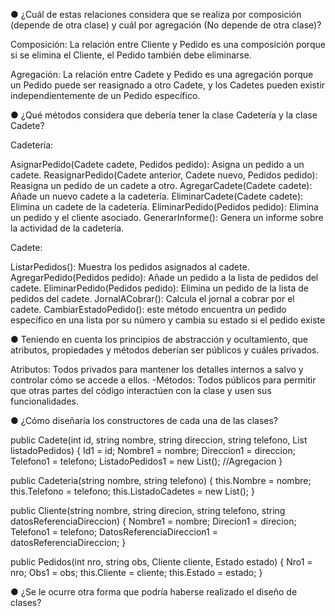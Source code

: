 ● ¿Cuál de estas relaciones considera que se realiza por composición (depende de otra clase) y
cuál por agregación (No depende de otra clase)?

Composición: La relación entre Cliente y Pedido es una composición porque si se elimina el Cliente, el Pedido también debe eliminarse.

Agregación: La relación entre Cadete y Pedido es una agregación porque un Pedido puede ser reasignado a otro Cadete, y los Cadetes pueden existir independientemente de un Pedido específico.

● ¿Qué métodos considera que debería tener la clase Cadetería y la clase Cadete?

Cadetería:

AsignarPedido(Cadete cadete, Pedidos pedido): Asigna un pedido a un cadete.
ReasignarPedido(Cadete anterior, Cadete nuevo, Pedidos pedido): Reasigna un pedido de un cadete a otro.
AgregarCadete(Cadete cadete): Añade un nuevo cadete a la cadetería.
EliminarCadete(Cadete cadete): Elimina un cadete de la cadetería.
EliminarPedido(Pedidos pedido): Elimina un pedido y el cliente asociado.
GenerarInforme(): Genera un informe sobre la actividad de la cadetería.

Cadete:

ListarPedidos(): Muestra los pedidos asignados al cadete.
AgregarPedido(Pedidos pedido): Añade un pedido a la lista de pedidos del cadete.
EliminarPedido(Pedidos pedido): Elimina un pedido de la lista de pedidos del cadete.
JornalACobrar(): Calcula el jornal a cobrar por el cadete.
CambiarEstadoPedido(): este método encuentra un pedido específico en una lista por su número y cambia su estado si el pedido existe

● Teniendo en cuenta los principios de abstracción y ocultamiento,
que atributos, propiedades y métodos deberían ser públicos y cuáles privados.

Atributos: Todos privados para mantener los detalles internos a salvo y controlar cómo se accede a ellos. -Métodos: Todos públicos para permitir que otras partes del código interactúen con la clase y usen sus funcionalidades.

● ¿Cómo diseñaría los constructores de cada una de las clases?

public Cadete(int id, string nombre, string direccion, string telefono, List<Pedidos> listadoPedidos)
    {
        Id1 = id;
        Nombre1 = nombre;
        Direccion1 = direccion;
        Telefono1 = telefono;
        ListadoPedidos1 =  new List<Pedidos>(); //Agregacion 
    }

public Cadeteria(string nombre, string telefono)
    {
        this.Nombre = nombre;
        this.Telefono = telefono;
        this.ListadoCadetes = new List<Cadete>();
    }

public Cliente(string nombre, string direcion, string telefono, string datosReferenciaDireccion)
    {
        Nombre1 = nombre;
        Direcion1 = direcion;
        Telefono1 = telefono;
        DatosReferenciaDireccion1 = datosReferenciaDireccion;
    }

public Pedidos(int nro, string obs, Cliente cliente, Estado estado)
    {
        Nro1 = nro;
        Obs1 = obs;
        this.Cliente = cliente;
        this.Estado = estado;
    }

● ¿Se le ocurre otra forma que podría haberse realizado el diseño de clases?
